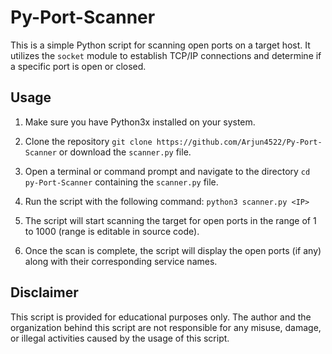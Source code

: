 # Py-Port-Scanner

This is a simple Python script for scanning open ports on a target host. It utilizes the `socket` module to establish TCP/IP connections and determine if a specific port is open or closed.

## Usage

1. Make sure you have Python3x installed on your system.

2. Clone the repository `git clone https://github.com/Arjun4522/Py-Port-Scanner` or download the `scanner.py` file.

3. Open a terminal or command prompt and navigate to the directory `cd py-Port-Scanner` containing the `scanner.py` file.

4. Run the script with the following command: `python3 scanner.py <IP>`

5. The script will start scanning the target for open ports in the range of 1 to 1000 (range is editable in source code).

6. Once the scan is complete, the script will display the open ports (if any) along with their corresponding service names.

## Disclaimer

This script is provided for educational purposes only. The author and the organization behind this script are not responsible for any misuse, damage, or illegal activities caused by the usage of this script.









